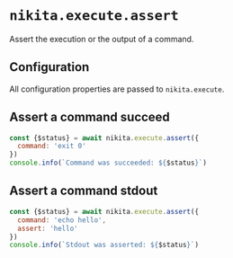 
# `nikita.execute.assert`

Assert the execution or the output of a command.

## Configuration

All configuration properties are passed to `nikita.execute`.

## Assert a command succeed

```js
const {$status} = await nikita.execute.assert({
  command: 'exit 0'
})
console.info(`Command was succeeded: ${$status}`)
```

## Assert a command stdout

```js
const {$status} = await nikita.execute.assert({
  command: 'echo hello',
  assert: 'hello'
})
console.info(`Stdout was asserted: ${$status}`)
```
